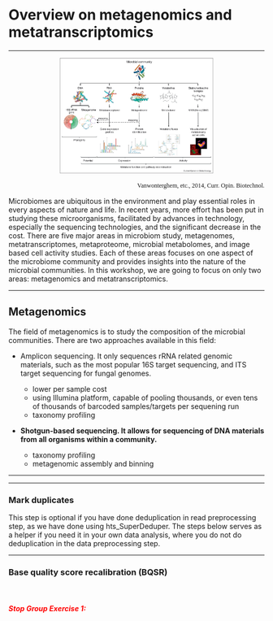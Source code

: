 # Overview on metagenomics and metatranscriptomics
-------------------------------------------------------

<p align = "center">
<img src="overview_figures/P1.jpg" alt="micribial" width="60%"/>
</p>

<p align = "right" style="font-family:Times;font-size:12px;">
Vanwonterghem, etc., 2014, Curr. Opin. Biotechnol.
</p>

Microbiomes are ubiquitous in the environment and play essential roles in every aspects of nature and life. In recent years, more effort has been put in studying these microorganisms, facilitated by advances in technology, especially the sequencing technologies, and the significant decrease in the cost. There are five major areas in microbiom study, metagenomes, metatranscriptomes, metaproteome, microbial metabolomes, and image based cell activity studies. Each of these areas focuses on one aspect of the microbiome community and provides insights into the nature of the microbial communities. In this workshop, we are going to focus on only two areas: metagenomics and metatranscriptomics.

---

## Metagenomics

The field of metagenomics is to study the composition of the microbial communities. There are two approaches available in this field:

* Amplicon sequencing. It only sequences rRNA related genomic materials, such as the most popular 16S target sequencing, and ITS target sequencing for fungal genomes.
  * lower per sample cost
  * using Illumina platform, capable of pooling thousands, or even tens of thousands of barcoded samples/targets per sequening run
  * taxonomy profiling

* __Shotgun-based sequencing. It allows for sequencing of DNA materials from all organisms within a community.__
  * taxonomy profiling
  * metagenomic assembly and binning


---


----------------------------------------

### Mark duplicates

This step is optional if you have done deduplication in read preprocessing step, as we have done using hts_SuperDeduper. The steps below serves as a helper if you need it in your own data analysis, where you do not do deduplication in the data preprocessing step. 


---

### Base quality score recalibration (BQSR)

<br>

##### <font color='red'> Stop Group Exercise 1: </font>


